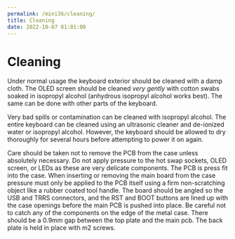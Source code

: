 ```yaml
---
permalink: /mini36/cleaning/
title: Cleaning
date: 2022-10-07 01:01:00
---
```

# Cleaning
Under normal usage the keyboard exterior should be cleaned with a damp cloth. The OLED screen should be cleaned *very gently* with cotton swabs soaked in isopropyl alcohol (anhydrous isopropyl alcohol works best). The same can be done with other parts of the keyboard.

Very bad spills or contamination can be cleaned with isopropyl alcohol. The entire keyboard can be cleaned using an ultrasonic cleaner and de-ionized water or isopropyl alcohol. However, the keyboard should be allowed to dry thoroughly for several hours before attempting to power it on again.

Care should be taken not to remove the PCB from the case unless absolutely necessary. Do not apply pressure to the hot swap sockets, OLED screen, or LEDs as these are very delicate components. The PCB is press fit into the case. When inserting or removing the main board from the case pressure must only be applied to the PCB itself using a firm non-scratching object like a rubber coated tool handle. The board should be angled so the USB and TRRS connectors, and the RST and BOOT buttons are lined up with the case openings before the main PCB is pushed into place. Be careful not to catch any of the components on the edge of the metal case. There should be a 0.9mm gap between the top plate and the main pcb.  The back plate is held in place with m2 screws.